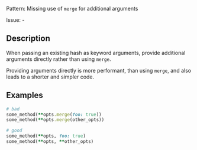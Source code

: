 Pattern: Missing use of `merge` for additional arguments

Issue: -

## Description

When passing an existing hash as keyword arguments, provide additional arguments directly rather than using `merge`.

Providing arguments directly is more performant, than using `merge`, and also leads to a shorter and simpler code.

## Examples

```ruby
# bad
some_method(**opts.merge(foo: true))
some_method(**opts.merge(other_opts))

# good
some_method(**opts, foo: true)
some_method(**opts, **other_opts)
```
